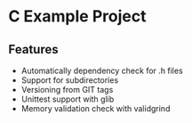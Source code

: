 C Example Project
=================

Features
--------

* Automatically dependency check for .h files
* Support for subdirectories
* Versioning from GIT tags
* Unittest support with glib
* Memory validation check with validgrind

